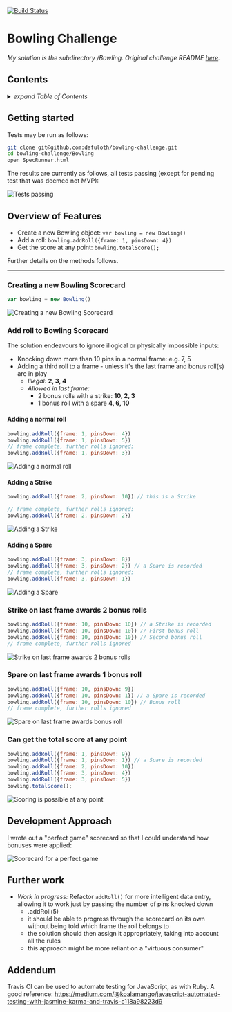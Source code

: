 [![Build Status](https://travis-ci.org/dafuloth/bowling-challenge.svg?branch=master)](https://travis-ci.org/dafuloth/bowling-challenge)

# Bowling Challenge

_My solution is the subdirectory /Bowling. Original challenge README [here](./challenge.md)._

## Contents
<details><summary><i>expand Table of Contents</i></summary>

  - [Getting started](#getting-started)
  - [Overview of Features](#overview-of-features)
    - [Creating a new Bowling Scorecard](#creating-a-new-bowling-scorecard)
    - [Add roll to Bowling Scorecard](#add-roll-to-bowling-scorecard)
      - [Adding a normal roll](#adding-a-normal-roll)
      - [Adding a Strike](#adding-a-strike)
      - [Adding a Spare](#adding-a-spare)
    - [Strike on last frame awards 2 bonus rolls](#strike-on-last-frame-awards-2-bonus-rolls)
    - [Spare on last frame awards 1 bonus roll](#spare-on-last-frame-awards-1-bonus-roll)
    - [Can get the total score at any point](#can-get-the-total-score-at-any-point)
  - [Development Approach](#development-approach)
  - [Further work](#further-work)
  - [Addendum](#addendum)

</details>

## Getting started

Tests may be run as follows:

```sh
git clone git@github.com:dafuloth/bowling-challenge.git
cd bowling-challenge/Bowling
open SpecRunner.html
```

The results are currently as follows, all tests passing (except for pending test that was deemed not MVP):

![Tests passing](./images/tests_passing.png)

## Overview of Features

- Create a new Bowling object: `var bowling = new Bowling()`
- Add a roll: `bowling.addRoll({frame: 1, pinsDown: 4})`
- Get the score at any point: `bowling.totalScore();`

Further details on the methods follows.

---

### Creating a new Bowling Scorecard

```javascript
var bowling = new Bowling()
```

![Creating a new Bowling Scorecard](./Bowling/images/new_bowling.png)

### Add roll to Bowling Scorecard

The solution endeavours to ignore illogical or physically impossible inputs:

- Knocking down more than 10 pins in a normal frame: e.g. 7, 5
- Adding a third roll to a frame - unless it's the last frame and bonus roll(s) are in play
  - _Illegal:_ **2, 3, 4**
  - _Allowed in last frame:_
    - 2 bonus rolls with a strike: **10, 2, 3**
    - 1 bonus roll with a spare  **4, 6, 10**

#### Adding a normal roll

```javascript
bowling.addRoll({frame: 1, pinsDown: 4})
bowling.addRoll({frame: 1, pinsDown: 5})
// frame complete, further rolls ignored:
bowling.addRoll({frame: 1, pinsDown: 3})  
```

![Adding a normal roll](./Bowling/images/addRoll.png)

#### Adding a Strike

```javascript
bowling.addRoll({frame: 2, pinsDown: 10}) // this is a Strike

// frame complete, further rolls ignored:
bowling.addRoll({frame: 2, pinsDown: 2})  
```

![Adding a Strike](./Bowling/images/addRoll_Strike.png)

#### Adding a Spare

```javascript
bowling.addRoll({frame: 3, pinsDown: 8})
bowling.addRoll({frame: 3, pinsDown: 2}) // a Spare is recorded
// frame complete, further rolls ignored:
bowling.addRoll({frame: 3, pinsDown: 1})
```

![Adding a Spare](./Bowling/images/addRoll_Spare.png)

### Strike on last frame awards 2 bonus rolls

```javascript
bowling.addRoll({frame: 10, pinsDown: 10}) // a Strike is recorded
bowling.addRoll({frame: 10, pinsDown: 10}) // First bonus roll
bowling.addRoll({frame: 10, pinsDown: 10}) // Second bonus roll
// frame complete, further rolls ignored
```

![Strike on last frame awards 2 bonus rolls](./Bowling/images/last_frame_Strike.png)

### Spare on last frame awards 1 bonus roll

```javascript
bowling.addRoll({frame: 10, pinsDown: 9})
bowling.addRoll({frame: 10, pinsDown: 1}) // a Spare is recorded
bowling.addRoll({frame: 10, pinsDown: 10}) // Bonus roll
// frame complete, further rolls ignored
```

![Spare on last frame awards bonus roll](./Bowling/images/last_frame_Spare.png)

### Can get the total score at any point

```javascript
bowling.addRoll({frame: 1, pinsDown: 9})
bowling.addRoll({frame: 1, pinsDown: 1}) // a Spare is recorded
bowling.addRoll({frame: 2, pinsDown: 10})
bowling.addRoll({frame: 3, pinsDown: 4})
bowling.addRoll({frame: 3, pinsDown: 5})
bowling.totalScore();
```

![Scoring is possible at any point](./Bowling/images/scoring.png)

## Development Approach

I wrote out a "perfect game" scorecard so that I could understand how bonuses were applied:

![Scorecard for a perfect game](./Bowling/images/perfect_game.png)

## Further work

- _Work in progress:_ Refactor `addRoll()` for more intelligent data entry, allowing it to work just by passing the number of pins knocked down
  - .addRoll(5)
  - it should be able to progress through the scorecard on its own without being told which frame the roll belongs to
  - the solution should then assign it appropriately, taking into account all the rules
  - this approach might be more reliant on a "virtuous consumer"

## Addendum

Travis CI can be used to automate testing for JavaScript, as with Ruby. A good reference: https://medium.com/@koalamango/javascript-automated-testing-with-jasmine-karma-and-travis-c118a98223d9